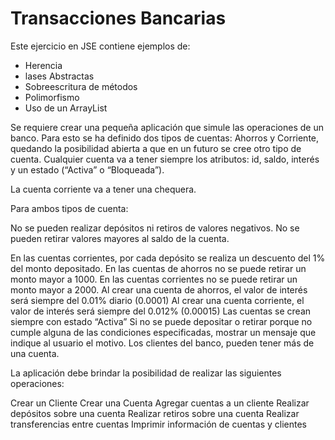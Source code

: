 Transacciones Bancarias
================================

Este ejercicio en JSE contiene ejemplos de:

 - Herencia
 - lases Abstractas
 - Sobreescritura de métodos
 - Polimorfismo
 - Uso de un ArrayList
 
 Se requiere crear una pequeña aplicación que simule las operaciones de un banco. 
 Para esto se ha definido dos tipos de cuentas: Ahorros y Corriente, quedando la posibilidad abierta a que en un futuro se cree otro tipo de cuenta. 
 Cualquier cuenta va a tener siempre los atributos: id, saldo, interés y un estado (“Activa” o “Bloqueada”).
 
 La cuenta corriente va a tener una chequera.
 
 Para ambos tipos de cuenta:
 
  No se pueden realizar depósitos ni retiros de valores negativos. 
  No se pueden retirar valores mayores al saldo de la cuenta.
  
En las cuentas corrientes, por cada depósito se realiza un descuento del 1% del monto depositado.
En las cuentas de ahorros no se puede retirar un monto mayor a 1000.
En las cuentas corrientes no se puede retirar un monto mayor a 2000.
Al crear una cuenta de ahorros, el valor de interés será siempre del 0.01% diario (0.0001)
Al crear una cuenta corriente, el valor de interés será siempre del 0.012% (0.00015)
Las cuentas se crean siempre con estado “Activa”
Si no se puede depositar o retirar porque no cumple alguna de las condiciones especificadas, mostrar un mensaje que indique al usuario el motivo.
Los clientes del banco, pueden tener más de una cuenta.

La aplicación debe brindar la posibilidad de realizar las siguientes operaciones:

 Crear un Cliente
 Crear una Cuenta
 Agregar cuentas a un cliente
 Realizar depósitos sobre una cuenta
 Realizar retiros sobre una cuenta
 Realizar transferencias entre cuentas
 Imprimir información de cuentas y clientes
 
